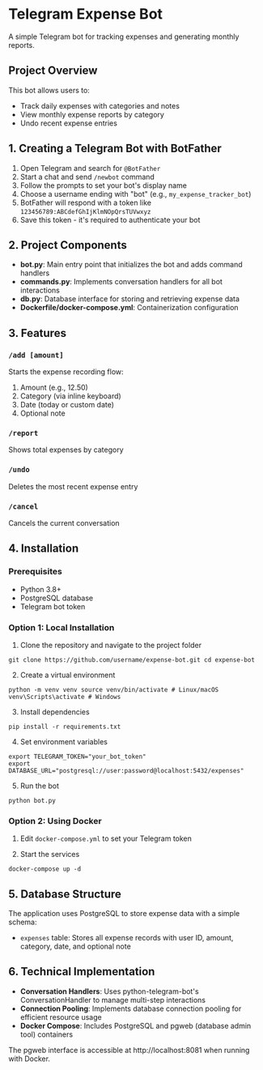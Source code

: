 # Telegram Expense Bot

A simple Telegram bot for tracking expenses and generating monthly reports.

## Project Overview

This bot allows users to:
- Track daily expenses with categories and notes
- View monthly expense reports by category
- Undo recent expense entries

## 1. Creating a Telegram Bot with BotFather

1. Open Telegram and search for `@BotFather`
2. Start a chat and send `/newbot` command
3. Follow the prompts to set your bot's display name
4. Choose a username ending with "bot" (e.g., `my_expense_tracker_bot`)
5. BotFather will respond with a token like `123456789:ABCdefGhIjKlmNOpQrsTUVwxyz`
6. Save this token - it's required to authenticate your bot

## 2. Project Components

- **bot.py**: Main entry point that initializes the bot and adds command handlers
- **commands.py**: Implements conversation handlers for all bot interactions
- **db.py**: Database interface for storing and retrieving expense data
- **Dockerfile/docker-compose.yml**: Containerization configuration

## 3. Features

### `/add [amount]`
Starts the expense recording flow:
1. Amount (e.g., 12.50)
2. Category (via inline keyboard)
3. Date (today or custom date)
4. Optional note

### `/report`
Shows total expenses by category

### `/undo`
Deletes the most recent expense entry

### `/cancel`
Cancels the current conversation

## 4. Installation

### Prerequisites
- Python 3.8+
- PostgreSQL database
- Telegram bot token

### Option 1: Local Installation

1. Clone the repository and navigate to the project folder
```cli
git clone https://github.com/username/expense-bot.git cd expense-bot
```

2. Create a virtual environment
```cli
python -m venv venv source venv/bin/activate # Linux/macOS 
venv\Scripts\activate # Windows
```

3. Install dependencies
```cli
pip install -r requirements.txt
```

4. Set environment variables
```cli
export TELEGRAM_TOKEN="your_bot_token" 
export DATABASE_URL="postgresql://user:password@localhost:5432/expenses"
```

5. Run the bot
```cli
python bot.py
```

### Option 2: Using Docker
1. Edit `docker-compose.yml` to set your Telegram token

2. Start the services
```cli
docker-compose up -d
```

## 5. Database Structure

The application uses PostgreSQL to store expense data with a simple schema:
- `expenses` table: Stores all expense records with user ID, amount, category, date, and optional note

## 6. Technical Implementation

- **Conversation Handlers**: Uses python-telegram-bot's ConversationHandler to manage multi-step interactions
- **Connection Pooling**: Implements database connection pooling for efficient resource usage
- **Docker Compose**: Includes PostgreSQL and pgweb (database admin tool) containers

The pgweb interface is accessible at http://localhost:8081 when running with Docker.